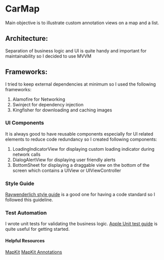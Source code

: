 # CarMap

Main objective is to illustrate custom annotation views on a map and a list.

## Architecture:
Separation of business logic and UI is quite handy and important for maintainability so I decided to use MVVM

## Frameworks:

I tried to keep external dependencies at minimum so I used the following frameworks:

1. Alamofire for Networking
2. Swinject for dependency injection
3. Kingfisher for downloading and caching images

### UI Components
It is always good to have reusable components especially for UI related elements to reduce code redundancy so I created following components:

1. LoadingIndicatorView for displaying custom loading indicator during network calls
2. DialogAlertView for displaying user friendly alerts
3. BottomSheet for displaying a draggable view on the bottom of the screen which contains a UIView or UIViewController 


### Style Guide
[Raywenderlich style guide](https://github.com/raywenderlich/swift-style-guide) is a good one for having a code standard so I followed this guideline.  

### Test Automation
I wrote unit tests for validating the business logic. [Apple Unit test guide](https://developer.apple.com/documentation/xcode/adding_unit_tests_to_your_existing_project) is quite useful for getting started.  

#### Helpful Resources

[MapKit](https://developer.apple.com/documentation/mapkit)
[MapKit Annotations](https://developer.apple.com/documentation/mapkit/mapkit_annotations/annotating_a_map_with_custom_data)
